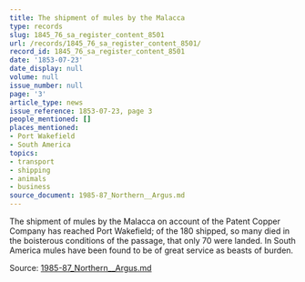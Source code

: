 ```yaml
---
title: The shipment of mules by the Malacca
type: records
slug: 1845_76_sa_register_content_8501
url: /records/1845_76_sa_register_content_8501/
record_id: 1845_76_sa_register_content_8501
date: '1853-07-23'
date_display: null
volume: null
issue_number: null
page: '3'
article_type: news
issue_reference: 1853-07-23, page 3
people_mentioned: []
places_mentioned:
- Port Wakefield
- South America
topics:
- transport
- shipping
- animals
- business
source_document: 1985-87_Northern__Argus.md
---
```


The shipment of mules by the Malacca on account of the Patent Copper Company has reached Port Wakefield; of the 180 shipped, so many died in the boisterous conditions of the passage, that only 70 were landed.  In South America mules have been found to be of great service as beasts of burden.

Source: [1985-87_Northern__Argus.md](/downloads/markdown/1985-87_Northern__Argus.md)
